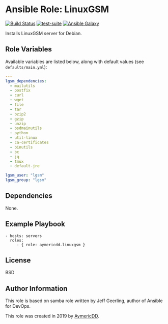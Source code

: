 Ansible Role: LinuxGSM
=========

[![Build Status](https://github.com/aymericdd/ansible-role-linuxgsm/workflows/CI/badge.svg?event=push)](https://github.com/aymericdd/ansible-role-linuxgsm/actions?query=workflow%3ACI)
[![test-suite](https://img.shields.io/badge/ansible--roles--linuxgsm-tests-ansible--role--linuxgsm.svg?style=flat)](https://github.com/aymericDD/ansible-role-linuxgsm/tree/master/molecule/default)
[![Ansible
Galaxy](https://img.shields.io/badge/galaxy-aymericdd.linuxgsm-660198.svg?style=flat)](https://galaxy.ansible.com/aymericdd/linuxgsm)

Installs LinuxGSM server for Debian.

Role Variables
--------------

Available variables are listed below, along with default values (see `defaults/main.yml`):

``` yaml
---
lgsm_dependencies:
  - mailutils 
  - postfix 
  - curl 
  - wget 
  - file 
  - tar 
  - bzip2 
  - gzip 
  - unzip 
  - bsdmainutils 
  - python 
  - util-linux 
  - ca-certificates 
  - binutils 
  - bc 
  - jq 
  - tmux 
  - default-jre

lgsm_user: "lgsm"
lgsm_group: "lgsm"

```

Dependencies
------------

None.

Example Playbook
----------------

    - hosts: servers
      roles:
         - { role: aymericdd.linuxgsm }

License
-------

BSD

Author Information
------------------

This role is based on samba role written by Jeff Geerling, author of Ansible for DevOps.

This role was created in 2019 by [AymericDD](https://github.com/aymericDD).
